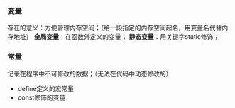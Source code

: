 ### 变量
存在的意义：方便管理内存空间；（给一段指定的内存空间起名，用变量名代替内存地址）
**全局变量**：在函数外定义的变量；
**静态变量**：用关键字static修饰；

### 常量
记录在程序中不可修改的数据；（无法在代码中动态修改的）
-   define定义的宏常量
-   const修饰的变量